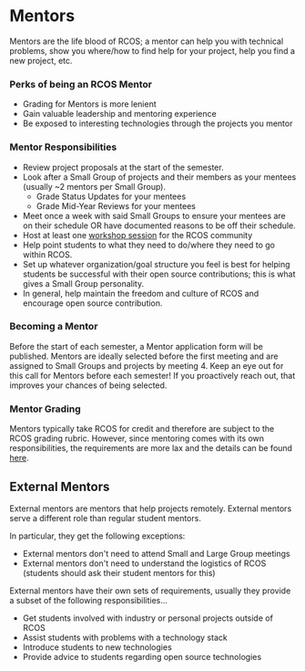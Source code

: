 # Mentors

Mentors are the life blood of RCOS; a mentor can help you with technical problems, show you where/how to find help for your project, help you find a new project, etc.

### Perks of being an RCOS Mentor

- Grading for Mentors is more lenient
- Gain valuable leadership and mentoring experience
- Be exposed to interesting technologies through the projects you mentor

### Mentor Responsibilities

- Review project proposals at the start of the semester.
- Look after a Small Group of projects and their members as your mentees (usually ~2 mentors per Small Group).
  - Grade Status Updates for your mentees
  - Grade Mid-Year Reviews for your mentees
- Meet once a week with said Small Groups to ensure your mentees are on their schedule OR have documented reasons to be off their schedule.
- Host at least one [workshop session](/events/hosting) for the RCOS community
- Help point students to what they need to do/where they need to go within RCOS.
- Set up whatever organization/goal structure you feel is best for helping students be successful with their open source contributions; this is what gives a Small Group personality.
- In general, help maintain the freedom and culture of RCOS and encourage open source contribution.

### Becoming a Mentor

Before the start of each semester, a Mentor application form will be published. Mentors are ideally selected before the first meeting and are assigned to Small Groups and projects by meeting 4. Keep an eye out for this call for Mentors before each semester! If you proactively reach out, that improves your chances of being selected.

### Mentor Grading

Mentors typically take RCOS for credit and therefore are subject to the RCOS grading rubric. However, since mentoring comes with its own responsibilities, the requirements are more lax and the details can be found [here](/grading/rubric?id=grading-rubric-for-mentors).

## External Mentors

External mentors are mentors that help projects remotely. External mentors serve a different role than regular student mentors.

In particular, they get the following exceptions:

- External mentors don't need to attend Small and Large Group meetings
- External mentors don't need to understand the logistics of RCOS (students should ask their student mentors for this)

External mentors have their own sets of requirements, usually they provide a subset of the following responsibilities...

- Get students involved with industry or personal projects outside of RCOS
- Assist students with problems with a technology stack
- Introduce students to new technologies
- Provide advice to students regarding open source technologies
